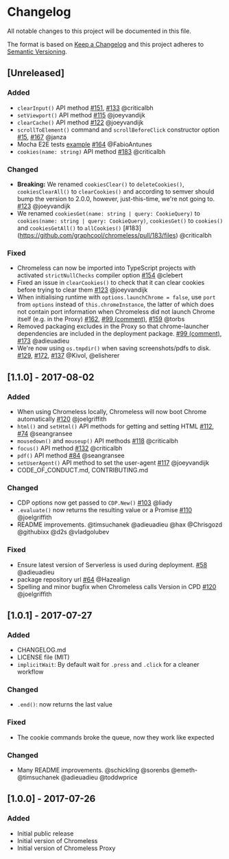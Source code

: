 # Changelog
All notable changes to this project will be documented in this file.

The format is based on [Keep a Changelog](http://keepachangelog.com/en/1.0.0/)
and this project adheres to [Semantic Versioning](http://semver.org/spec/v2.0.0.html).


## [Unreleased]

### Added
- `clearInput()` API method [#151](https://github.com/graphcool/chromeless/pull/151), [#133](https://github.com/graphcool/chromeless/issues/133) @criticalbh
- `setViewport()` API method [#115](https://github.com/graphcool/chromeless/pull/115) @joeyvandijk
- `clearCache()` API method [#122](https://github.com/graphcool/chromeless/pull/122) @joeyvandijk
- `scrollToElement()` command and `scrollBeforeClick` constructor option [#15](https://github.com/graphcool/chromeless/issues/15), [#167](https://github.com/graphcool/chromeless/pull/167) @janza
- Mocha E2E tests [example](examples/mocha-chai-test-example.js) [#164](https://github.com/graphcool/chromeless/pull/164) @FabioAntunes
- `cookies(name: string)` API method [#183](https://github.com/graphcool/chromeless/pull/183/files) @criticalbh

### Changed
- **Breaking:** We renamed `cookiesClear()` to `deleteCookies()`, `cookiesClearAll()` to `clearCookies()` and according to semver should bump the version to 2.0.0, however, just-this-time, we're not going to. [#123](https://github.com/graphcool/chromeless/pull/123) @joeyvandijk
- We renamed `cookiesGet(name: string | query: CookieQuery)` to `cookies(name: string | query: CookieQuery)`, `cookiesGet()` to `cookies()` and `cookiesGetAll()` to `allCookies()` [#183] (https://github.com/graphcool/chromeless/pull/183/files) @criticalbh

### Fixed
- Chromeless can now be imported into TypeScript projects with activated `strictNullChecks` compiler option [#154](https://github.com/graphcool/chromeless/pull/154) @clebert
- Fixed an issue in `clearCookies()` to check that it can clear cookies before trying to clear them [#123](https://github.com/graphcool/chromeless/pull/123) @joeyvandijk
- When initialising runtime with `options.launchChrome = false`, use `port` from `options` instead of `this.chromeInstance`, the latter of which does not contain port information when Chromeless did not launch Chrome itself (e.g. in the Proxy) [#162](https://github.com/graphcool/chromeless/pull/162), [#99 (comment)](https://github.com/graphcool/chromeless/issues/99#issuecomment-320094029), [#159](https://github.com/graphcool/chromeless/issues/159) @torbs
- Removed packaging excludes in the Proxy so that chrome-launcher dependencies are included in the deployment package. [#99 (comment)](https://github.com/graphcool/chromeless/issues/99#issuecomment-320076119), [#173](https://github.com/graphcool/chromeless/pull/173) @adieuadieu
- We're now using `os.tmpdir()` when saving screenshots/pdfs to disk. [#129](https://github.com/graphcool/chromeless/issues/129), [#172](https://github.com/graphcool/chromeless/pull/172), [#137](https://github.com/graphcool/chromeless/pull/137) @Kivol, @elisherer

## [1.1.0] - 2017-08-02

### Added
- When using Chromeless locally, Chromeless will now boot Chrome automatically [#120](https://github.com/graphcool/chromeless/pull/120) @joelgriffith
- `html()` and `setHtml()` API methods for getting and setting HTML [#112](https://github.com/graphcool/chromeless/pull/112), [#74](https://github.com/graphcool/chromeless/issues/74) @seangransee
- `mousedown()` and `mouseup()` API methods [#118](https://github.com/graphcool/chromeless/pull/118) @criticalbh
- `focus()` API method [#132](https://github.com/graphcool/chromeless/pull/132) @criticalbh
- `pdf()` API method [#84](https://github.com/graphcool/chromeless/pull/84) @seangransee
- `setUserAgent()` API method to set the user-agent [#117](https://github.com/graphcool/chromeless/pull/117) @joeyvandijk
- CODE_OF_CONDUCT.md, CONTRIBUTING.md

### Changed
- CDP options now get passed to `CDP.New()` [#103](https://github.com/graphcool/chromeless/pull/103) @liady
- `.evaluate()` now returns the resulting value or a Promise [#110](https://github.com/graphcool/chromeless/pull/110) @joelgriffith
- README improvements. @timsuchanek @adieuadieu @hax @Chrisgozd @githubixx @d2s @vladgolubev

### Fixed
- Ensure latest version of Serverless is used during deployment. [#58](https://github.com/graphcool/chromeless/issues/58) @adieuadieu
- package repository url [#64](https://github.com/graphcool/chromeless/pull/64) @Hazealign
- Spelling and minor bugfix when Chromeless calls Version in CPD [#120](https://github.com/graphcool/chromeless/pull/120) @joelgriffith


## [1.0.1] - 2017-07-27
### Added
- CHANGELOG.md
- LICENSE file (MIT)
- `implicitWait`: By default wait for `.press` and `.click` for a cleaner workflow

### Changed
- `.end()`: now returns the last value

### Fixed
- The cookie commands broke the queue, now they work like expected

### Changed
- Many README improvements. @schickling @sorenbs @emeth- @timsuchanek @adieuadieu @toddwprice


## [1.0.0] - 2017-07-26
### Added
- Initial public release
- Initial version of Chromeless
- Initial version of Chromeless Proxy
